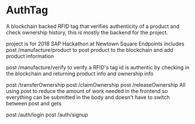 # AuthTag
A blockchain backed RFID tag that verifies authenticity of a product and check ownership history, this is mostly the backend for the project.

project is for 2018 SAP Hackathon at Newtown Square
Endpoints includes
post /manufacture/product
to post product to the blockchain and add product information

post /manufacture/verify
to verify a RFID's tag id is authentic by checking in the blockchain and returning product info and ownership info

post /transferOwnership
post /claimOwnership
post /releaseOwnership
All using post to reduce the amount of work needed in the frontend so everything can be submitted in the body and doesn't have to switch between post and gets

post /auth/login
post /auth/signup

